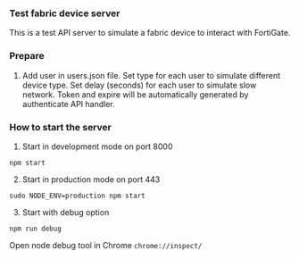 ### Test fabric device server
This is a test API server to simulate a fabric device to interact with FortiGate.

### Prepare
1. Add user in users.json file.
  Set type for each user to simulate different device type.
  Set delay (seconds) for each user to simulate slow network.
  Token and expire will be automatically generated by authenticate API handler.

### How to start the server

1. Start in development mode on port 8000
```
npm start
```
2. Start in production mode on port 443
```
sudo NODE_ENV=production npm start
```
3. Start with debug option
```
npm run debug
```
Open node debug tool in Chrome `chrome://inspect/`
